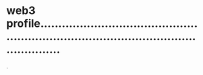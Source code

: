 # web3 profile................................................................................................................
.
